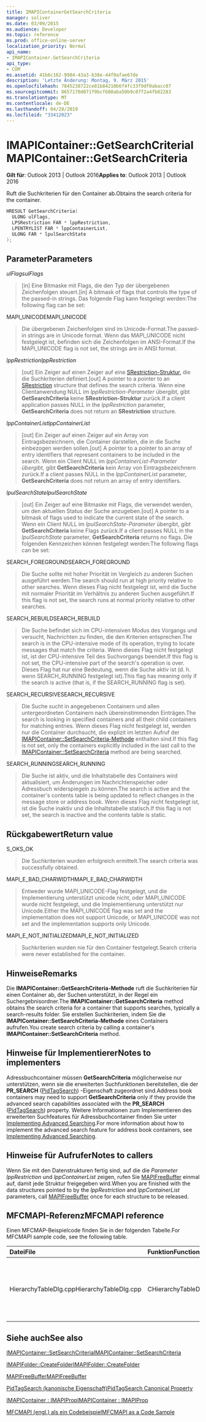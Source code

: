 ```yaml
---
title: IMAPIContainerGetSearchCriteria
manager: soliver
ms.date: 03/09/2015
ms.audience: Developer
ms.topic: reference
ms.prod: office-online-server
localization_priority: Normal
api_name:
- IMAPIContainer.GetSearchCriteria
api_type:
- COM
ms.assetid: 41b6c162-9984-43a3-b38e-44f0afae67de
description: 'Letzte Änderung: Montag, 9. März 2015'
ms.openlocfilehash: 7845238722ce81b84210b6f4fc33f9df0abacc07
ms.sourcegitcommit: 8657170d071f9bcf680aba50b9c07f2a4fb82283
ms.translationtype: MT
ms.contentlocale: de-DE
ms.lasthandoff: 04/28/2019
ms.locfileid: "33412023"
---
```

# <a name="imapicontainergetsearchcriteria"></a><span data-ttu-id="80bb9-103">IMAPIContainer::GetSearchCriteria</span><span class="sxs-lookup"><span data-stu-id="80bb9-103">IMAPIContainer::GetSearchCriteria</span></span>

  
  
<span data-ttu-id="80bb9-104">**Gilt für**: Outlook 2013 | Outlook 2016</span><span class="sxs-lookup"><span data-stu-id="80bb9-104">**Applies to**: Outlook 2013 | Outlook 2016</span></span> 
  
<span data-ttu-id="80bb9-105">Ruft die Suchkriterien für den Container ab.</span><span class="sxs-lookup"><span data-stu-id="80bb9-105">Obtains the search criteria for the container.</span></span>
  
```cpp
HRESULT GetSearchCriteria(
  ULONG ulFlags,
  LPSRestriction FAR * lppRestriction,
  LPENTRYLIST FAR * lppContainerList,
  ULONG FAR * lpulSearchState
);
```

## <a name="parameters"></a><span data-ttu-id="80bb9-106">Parameter</span><span class="sxs-lookup"><span data-stu-id="80bb9-106">Parameters</span></span>

 <span data-ttu-id="80bb9-107">_ulFlags_</span><span class="sxs-lookup"><span data-stu-id="80bb9-107">_ulFlags_</span></span>
  
> <span data-ttu-id="80bb9-108">[in] Eine Bitmaske mit Flags, die den Typ der übergebenen Zeichenfolgen steuert.</span><span class="sxs-lookup"><span data-stu-id="80bb9-108">[in] A bitmask of flags that controls the type of the passed-in strings.</span></span> <span data-ttu-id="80bb9-109">Das folgende Flag kann festgelegt werden:</span><span class="sxs-lookup"><span data-stu-id="80bb9-109">The following flag can be set:</span></span>
    
<span data-ttu-id="80bb9-110">MAPI_UNICODE</span><span class="sxs-lookup"><span data-stu-id="80bb9-110">MAPI_UNICODE</span></span> 
  
> <span data-ttu-id="80bb9-111">Die übergebenen Zeichenfolgen sind im Unicode-Format.</span><span class="sxs-lookup"><span data-stu-id="80bb9-111">The passed-in strings are in Unicode format.</span></span> <span data-ttu-id="80bb9-112">Wenn das MAPI_UNICODE nicht festgelegt ist, befinden sich die Zeichenfolgen im ANSI-Format.</span><span class="sxs-lookup"><span data-stu-id="80bb9-112">If the MAPI_UNICODE flag is not set, the strings are in ANSI format.</span></span>
    
 <span data-ttu-id="80bb9-113">_lppRestriction_</span><span class="sxs-lookup"><span data-stu-id="80bb9-113">_lppRestriction_</span></span>
  
> <span data-ttu-id="80bb9-114">[out] Ein Zeiger auf einen Zeiger auf eine [SRestriction-Struktur,](srestriction.md) die die Suchkriterien definiert.</span><span class="sxs-lookup"><span data-stu-id="80bb9-114">[out] A pointer to a pointer to an [SRestriction](srestriction.md) structure that defines the search criteria.</span></span> <span data-ttu-id="80bb9-115">Wenn eine Clientanwendung NULL im  _lppRestriction-Parameter_ übergibt, gibt **GetSearchCriteria** keine **SRestriction-Struktur** zurück.</span><span class="sxs-lookup"><span data-stu-id="80bb9-115">If a client application passes NULL in the  _lppRestriction_ parameter, **GetSearchCriteria** does not return an **SRestriction** structure.</span></span> 
    
 <span data-ttu-id="80bb9-116">_lppContainerList_</span><span class="sxs-lookup"><span data-stu-id="80bb9-116">_lppContainerList_</span></span>
  
> <span data-ttu-id="80bb9-117">[out] Ein Zeiger auf einen Zeiger auf ein Array von Eintragsbezeichnern, die Container darstellen, die in die Suche einbezogen werden sollen.</span><span class="sxs-lookup"><span data-stu-id="80bb9-117">[out] A pointer to a pointer to an array of entry identifiers that represent containers to be included in the search.</span></span> <span data-ttu-id="80bb9-118">Wenn ein Client NULL im  _lppContainerList-Parameter übergibt,_ gibt **GetSearchCriteria** kein Array von Eintragsbezeichnern zurück.</span><span class="sxs-lookup"><span data-stu-id="80bb9-118">If a client passes NULL in the  _lppContainerList_ parameter, **GetSearchCriteria** does not return an array of entry identifiers.</span></span> 
    
 <span data-ttu-id="80bb9-119">_lpulSearchState_</span><span class="sxs-lookup"><span data-stu-id="80bb9-119">_lpulSearchState_</span></span>
  
> <span data-ttu-id="80bb9-120">[out] Ein Zeiger auf eine Bitmaske mit Flags, die verwendet werden, um den aktuellen Status der Suche anzugeben.</span><span class="sxs-lookup"><span data-stu-id="80bb9-120">[out] A pointer to a bitmask of flags used to indicate the current state of the search.</span></span> <span data-ttu-id="80bb9-121">Wenn ein Client NULL im  _lpulSearchState-Parameter_ übergibt, gibt **GetSearchCriteria** keine Flags zurück.</span><span class="sxs-lookup"><span data-stu-id="80bb9-121">If a client passes NULL in the  _lpulSearchState_ parameter, **GetSearchCriteria** returns no flags.</span></span> <span data-ttu-id="80bb9-122">Die folgenden Kennzeichen können festgelegt werden:</span><span class="sxs-lookup"><span data-stu-id="80bb9-122">The following flags can be set:</span></span> 
    
<span data-ttu-id="80bb9-123">SEARCH_FOREGROUND</span><span class="sxs-lookup"><span data-stu-id="80bb9-123">SEARCH_FOREGROUND</span></span> 
  
> <span data-ttu-id="80bb9-124">Die Suche sollte mit hoher Priorität im Vergleich zu anderen Suchen ausgeführt werden.</span><span class="sxs-lookup"><span data-stu-id="80bb9-124">The search should run at high priority relative to other searches.</span></span> <span data-ttu-id="80bb9-125">Wenn dieses Flag nicht festgelegt ist, wird die Suche mit normaler Priorität im Verhältnis zu anderen Suchen ausgeführt.</span><span class="sxs-lookup"><span data-stu-id="80bb9-125">If this flag is not set, the search runs at normal priority relative to other searches.</span></span>
    
<span data-ttu-id="80bb9-126">SEARCH_REBUILD</span><span class="sxs-lookup"><span data-stu-id="80bb9-126">SEARCH_REBUILD</span></span> 
  
> <span data-ttu-id="80bb9-127">Die Suche befindet sich im CPU-intensiven Modus des Vorgangs und versucht, Nachrichten zu finden, die den Kriterien entsprechen.</span><span class="sxs-lookup"><span data-stu-id="80bb9-127">The search is in the CPU-intensive mode of its operation, trying to locate messages that match the criteria.</span></span> <span data-ttu-id="80bb9-128">Wenn dieses Flag nicht festgelegt ist, ist der CPU-intensive Teil des Suchvorgangs beendet.</span><span class="sxs-lookup"><span data-stu-id="80bb9-128">If this flag is not set, the CPU-intensive part of the search's operation is over.</span></span> <span data-ttu-id="80bb9-129">Dieses Flag hat nur eine Bedeutung, wenn die Suche aktiv ist (d. h. wenn SEARCH_RUNNING festgelegt ist).</span><span class="sxs-lookup"><span data-stu-id="80bb9-129">This flag has meaning only if the search is active (that is, if the SEARCH_RUNNING flag is set).</span></span>
    
<span data-ttu-id="80bb9-130">SEARCH_RECURSIVE</span><span class="sxs-lookup"><span data-stu-id="80bb9-130">SEARCH_RECURSIVE</span></span> 
  
> <span data-ttu-id="80bb9-131">Die Suche sucht in angegebenen Containern und allen untergeordneten Containern nach übereinstimmenden Einträgen.</span><span class="sxs-lookup"><span data-stu-id="80bb9-131">The search is looking in specified containers and all their child containers for matching entries.</span></span> <span data-ttu-id="80bb9-132">Wenn dieses Flag nicht festgelegt ist, werden nur die Container durchsucht, die explizit im letzten Aufruf der [IMAPIContainer::SetSearchCriteria-Methode](imapicontainer-setsearchcriteria.md) enthalten sind.</span><span class="sxs-lookup"><span data-stu-id="80bb9-132">If this flag is not set, only the containers explicitly included in the last call to the [IMAPIContainer::SetSearchCriteria](imapicontainer-setsearchcriteria.md) method are being searched.</span></span> 
    
<span data-ttu-id="80bb9-133">SEARCH_RUNNING</span><span class="sxs-lookup"><span data-stu-id="80bb9-133">SEARCH_RUNNING</span></span> 
  
> <span data-ttu-id="80bb9-134">Die Suche ist aktiv, und die Inhaltstabelle des Containers wird aktualisiert, um Änderungen im Nachrichtenspeicher oder Adressbuch widerspiegeln zu können.</span><span class="sxs-lookup"><span data-stu-id="80bb9-134">The search is active and the container's contents table is being updated to reflect changes in the message store or address book.</span></span> <span data-ttu-id="80bb9-135">Wenn dieses Flag nicht festgelegt ist, ist die Suche inaktiv und die Inhaltstabelle statisch.</span><span class="sxs-lookup"><span data-stu-id="80bb9-135">If this flag is not set, the search is inactive and the contents table is static.</span></span>
    
## <a name="return-value"></a><span data-ttu-id="80bb9-136">Rückgabewert</span><span class="sxs-lookup"><span data-stu-id="80bb9-136">Return value</span></span>

<span data-ttu-id="80bb9-137">S_OK</span><span class="sxs-lookup"><span data-stu-id="80bb9-137">S_OK</span></span> 
  
> <span data-ttu-id="80bb9-138">Die Suchkriterien wurden erfolgreich ermittelt.</span><span class="sxs-lookup"><span data-stu-id="80bb9-138">The search criteria was successfully obtained.</span></span>
    
<span data-ttu-id="80bb9-139">MAPI_E_BAD_CHARWIDTH</span><span class="sxs-lookup"><span data-stu-id="80bb9-139">MAPI_E_BAD_CHARWIDTH</span></span> 
  
> <span data-ttu-id="80bb9-140">Entweder wurde MAPI_UNICODE-Flag festgelegt, und die Implementierung unterstützt unicode nicht, oder MAPI_UNICODE wurde nicht festgelegt, und die Implementierung unterstützt nur Unicode.</span><span class="sxs-lookup"><span data-stu-id="80bb9-140">Either the MAPI_UNICODE flag was set and the implementation does not support Unicode, or MAPI_UNICODE was not set and the implementation supports only Unicode.</span></span>
    
<span data-ttu-id="80bb9-141">MAPI_E_NOT_INITIALIZED</span><span class="sxs-lookup"><span data-stu-id="80bb9-141">MAPI_E_NOT_INITIALIZED</span></span> 
  
> <span data-ttu-id="80bb9-142">Suchkriterien wurden nie für den Container festgelegt.</span><span class="sxs-lookup"><span data-stu-id="80bb9-142">Search criteria were never established for the container.</span></span>
    
## <a name="remarks"></a><span data-ttu-id="80bb9-143">Hinweise</span><span class="sxs-lookup"><span data-stu-id="80bb9-143">Remarks</span></span>

<span data-ttu-id="80bb9-144">Die **IMAPIContainer::GetSearchCriteria-Methode** ruft die Suchkriterien für einen Container ab, der Suchen unterstützt, in der Regel ein Suchergebnisordner.</span><span class="sxs-lookup"><span data-stu-id="80bb9-144">The **IMAPIContainer::GetSearchCriteria** method obtains the search criteria for a container that supports searches, typically a search-results folder.</span></span> <span data-ttu-id="80bb9-145">Sie erstellen Suchkriterien, indem Sie die **IMAPIContainer::SetSearchCriteria-Methode** eines Containers aufrufen.</span><span class="sxs-lookup"><span data-stu-id="80bb9-145">You create search criteria by calling a container's **IMAPIContainer::SetSearchCriteria** method.</span></span> 
  
## <a name="notes-to-implementers"></a><span data-ttu-id="80bb9-146">Hinweise für Implementierer</span><span class="sxs-lookup"><span data-stu-id="80bb9-146">Notes to implementers</span></span>

<span data-ttu-id="80bb9-147">Adressbuchcontainer müssen **GetSearchCriteria** möglicherweise nur unterstützen, wenn sie die erweiterten Suchfunktionen bereitstellen, die der **PR_SEARCH** ([PidTagSearch](pidtagsearch-canonical-property.md)) -Eigenschaft zugeordnet sind.</span><span class="sxs-lookup"><span data-stu-id="80bb9-147">Address book containers may need to support **GetSearchCriteria** only if they provide the advanced search capabilities associated with the **PR_SEARCH** ([PidTagSearch](pidtagsearch-canonical-property.md)) property.</span></span> <span data-ttu-id="80bb9-148">Weitere Informationen zum Implementieren des erweiterten Suchfeatures für Adressbuchcontainer finden Sie unter [Implementing Advanced Searching](implementing-advanced-searching.md).</span><span class="sxs-lookup"><span data-stu-id="80bb9-148">For more information about how to implement the advanced search feature for address book containers, see [Implementing Advanced Searching](implementing-advanced-searching.md).</span></span>
  
## <a name="notes-to-callers"></a><span data-ttu-id="80bb9-149">Hinweise für Aufrufer</span><span class="sxs-lookup"><span data-stu-id="80bb9-149">Notes to callers</span></span>

<span data-ttu-id="80bb9-150">Wenn Sie mit den Datenstrukturen fertig sind, auf die die  _Parameter lppRestriction_ und  _lppContainerList_ zeigen, rufen Sie [MAPIFreeBuffer](mapifreebuffer.md) einmal auf, damit jede Struktur freigegeben wird.</span><span class="sxs-lookup"><span data-stu-id="80bb9-150">When you are finished with the data structures pointed to by the  _lppRestriction_ and  _lppContainerList_ parameters, call [MAPIFreeBuffer](mapifreebuffer.md) once for each structure to be released.</span></span> 
  
## <a name="mfcmapi-reference"></a><span data-ttu-id="80bb9-151">MFCMAPI-Referenz</span><span class="sxs-lookup"><span data-stu-id="80bb9-151">MFCMAPI reference</span></span>

<span data-ttu-id="80bb9-152">Einen MFCMAP-Beispielcode finden Sie in der folgenden Tabelle.</span><span class="sxs-lookup"><span data-stu-id="80bb9-152">For MFCMAPI sample code, see the following table.</span></span>
  
|<span data-ttu-id="80bb9-153">**Datei**</span><span class="sxs-lookup"><span data-stu-id="80bb9-153">**File**</span></span>|<span data-ttu-id="80bb9-154">**Funktion**</span><span class="sxs-lookup"><span data-stu-id="80bb9-154">**Function**</span></span>|<span data-ttu-id="80bb9-155">**Comment**</span><span class="sxs-lookup"><span data-stu-id="80bb9-155">**Comment**</span></span>|
|:-----|:-----|:-----|
|<span data-ttu-id="80bb9-156">HierarchyTableDlg.cpp</span><span class="sxs-lookup"><span data-stu-id="80bb9-156">HierarchyTableDlg.cpp</span></span>  <br/> |<span data-ttu-id="80bb9-157">CHierarchyTableDlg::OnEditSearchCriteria</span><span class="sxs-lookup"><span data-stu-id="80bb9-157">CHierarchyTableDlg::OnEditSearchCriteria</span></span>  <br/> |<span data-ttu-id="80bb9-158">MFCMAPI verwendet die **IMAPIContainer::GetSearchCriteria-Methode,** um Suchkriterien aus einem angezeigten Ordner zu erhalten.</span><span class="sxs-lookup"><span data-stu-id="80bb9-158">MFCMAPI uses the **IMAPIContainer::GetSearchCriteria** method to obtain search criteria from a folder to display.</span></span>  <br/> |
   
## <a name="see-also"></a><span data-ttu-id="80bb9-159">Siehe auch</span><span class="sxs-lookup"><span data-stu-id="80bb9-159">See also</span></span>



[<span data-ttu-id="80bb9-160">IMAPIContainer::SetSearchCriteria</span><span class="sxs-lookup"><span data-stu-id="80bb9-160">IMAPIContainer::SetSearchCriteria</span></span>](imapicontainer-setsearchcriteria.md)
  
[<span data-ttu-id="80bb9-161">IMAPIFolder::CreateFolder</span><span class="sxs-lookup"><span data-stu-id="80bb9-161">IMAPIFolder::CreateFolder</span></span>](imapifolder-createfolder.md)
  
[<span data-ttu-id="80bb9-162">MAPIFreeBuffer</span><span class="sxs-lookup"><span data-stu-id="80bb9-162">MAPIFreeBuffer</span></span>](mapifreebuffer.md)
  
[<span data-ttu-id="80bb9-163">PidTagSearch (kanonische Eigenschaft)</span><span class="sxs-lookup"><span data-stu-id="80bb9-163">PidTagSearch Canonical Property</span></span>](pidtagsearch-canonical-property.md)
  
[<span data-ttu-id="80bb9-164">IMAPIContainer : IMAPIProp</span><span class="sxs-lookup"><span data-stu-id="80bb9-164">IMAPIContainer : IMAPIProp</span></span>](imapicontainerimapiprop.md)


[<span data-ttu-id="80bb9-165">MFCMAPI (engl.) als ein Codebeispiel</span><span class="sxs-lookup"><span data-stu-id="80bb9-165">MFCMAPI as a Code Sample</span></span>](mfcmapi-as-a-code-sample.md)

